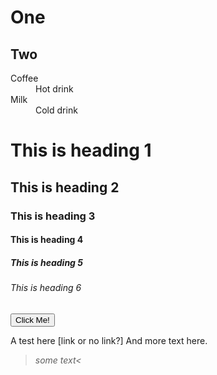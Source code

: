 # One

## Two

<dl>
  <dt>Coffee</dt>
  <dd>Hot drink</dd>
  <dt>Milk</dt>
  <dd>Cold drink</dd>
</dl>

<h1>This is heading 1</h1>
<h2>This is heading 2</h2>
<h3>This is heading 3</h3>
<h4>This is heading 4</h4>
<h5>This is heading 5</h5>
<h6>This is heading 6</h6>


<button type="button">Click Me!</button>

A test here \[link or no link?] And more text here. 
 >_some text<_
